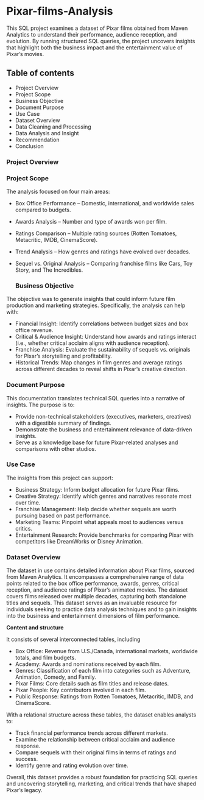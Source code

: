 # Pixar-films-Analysis
This SQL project examines a dataset of Pixar films obtained from Maven Analytics to understand their performance, audience reception, and evolution. By running structured SQL queries, the project uncovers insights that highlight both the business impact and the entertainment value of Pixar’s movies.

## Table of contents

- Project Overview
- Project Scope
- Business Objective
- Document Purpose
- Use Case
- Dataset Overview
- Data Cleaning and Processing
- Data Analysis and Insight
- Recommendation
- Conclusion

### Project Overview
### Project Scope

The analysis focused on four main areas:

- Box Office Performance – Domestic, international, and worldwide sales compared to budgets.
- Awards Analysis – Number and type of awards won per film.
- Ratings Comparison – Multiple rating sources (Rotten Tomatoes, Metacritic, IMDB, CinemaScore).
- Trend Analysis – How genres and ratings have evolved over decades.
- Sequel vs. Original Analysis – Comparing franchise films like Cars, Toy Story, and The Incredibles.

  ### Business Objective
  
The objective was to generate insights that could inform future film production and marketing strategies. Specifically, the analysis can help with:

- Financial Insight: Identify correlations between budget sizes and box office revenue.
- Critical & Audience Insight: Understand how awards and ratings interact (i.e., whether critical acclaim aligns with audience reception).
- Franchise Analysis: Evaluate the sustainability of sequels vs. originals for Pixar’s storytelling and profitability.
- Historical Trends: Map changes in film genres and average ratings across different decades to reveal shifts in Pixar’s creative direction.

### Document Purpose

This documentation translates technical SQL queries into a narrative of insights. The purpose is to:

- Provide non-technical stakeholders (executives, marketers, creatives) with a digestible summary of findings.
- Demonstrate the business and entertainment relevance of data-driven insights.
- Serve as a knowledge base for future Pixar-related analyses and comparisons with other studios.

### Use Case

The insights from this project can support:
- Business Strategy: Inform budget allocation for future Pixar films.
- Creative Strategy: Identify which genres and narratives resonate most over time.
- Franchise Management: Help decide whether sequels are worth pursuing based on past performance.
- Marketing Teams: Pinpoint what appeals most to audiences versus critics.
- Entertainment Research: Provide benchmarks for comparing Pixar with competitors like DreamWorks or Disney Animation.

### Dataset Overview

The dataset in use contains detailed information about Pixar films, sourced from Maven Analytics. It encompasses a comprehensive range of data points related to the box office performance, awards, genres, critical reception, and audience ratings of Pixar’s animated movies. The dataset covers films released over multiple decades, capturing both standalone titles and sequels.
This dataset serves as an invaluable resource for individuals seeking to practice data analysis techniques and to gain insights into the business and entertainment dimensions of film performance.

**Content and structure**

 It consists of several interconnected tables, including
- Box Office: Revenue from U.S./Canada, international markets, worldwide totals, and film budgets.
- Academy: Awards and nominations received by each film.
- Genres: Classification of each film into categories such as Adventure, Animation, Comedy, and Family.
- Pixar Films: Core details such as film titles and release dates.
- Pixar People: Key contributors involved in each film.
- Public Response: Ratings from Rotten Tomatoes, Metacritic, IMDB, and CinemaScore.

With a relational structure across these tables, the dataset enables analysts to:

- Track financial performance trends across different markets.
- Examine the relationship between critical acclaim and audience response.
- Compare sequels with their original films in terms of ratings and success.
- Identify genre and rating evolution over time.

Overall, this dataset provides a robust foundation for practicing SQL queries and uncovering storytelling, marketing, and critical trends that have shaped Pixar’s legacy.
